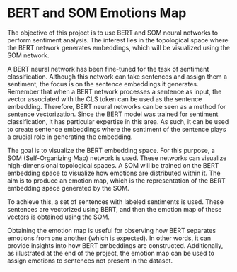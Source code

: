 # BERT and SOM Emotions Map

The objective of this project is to use BERT and SOM neural networks to perform sentiment analysis. The interest lies in the topological space where the BERT network generates embeddings, which will be visualized using the SOM network.

A BERT neural network has been fine-tuned for the task of sentiment classification. Although this network can take sentences and assign them a sentiment, the focus is on the sentence embeddings it generates. Remember that when a BERT network processes a sentence as input, the vector associated with the CLS token can be used as the sentence embedding. Therefore, BERT neural networks can be seen as a method for sentence vectorization. Since the BERT model was trained for sentiment classification, it has particular expertise in this area. As such, it can be used to create sentence embeddings where the sentiment of the sentence plays a crucial role in generating the embedding.

The goal is to visualize the BERT embedding space. For this purpose, a SOM (Self-Organizing Map) network is used. These networks can visualize high-dimensional topological spaces. A SOM will be trained on the BERT embedding space to visualize how emotions are distributed within it. The aim is to produce an emotion map, which is the representation of the BERT embedding space generated by the SOM.

To achieve this, a set of sentences with labeled sentiments is used. These sentences are vectorized using BERT, and then the emotion map of these vectors is obtained using the SOM.

Obtaining the emotion map is useful for observing how BERT separates emotions from one another (which is expected). In other words, it can provide insights into how BERT embeddings are constructed. Additionally, as illustrated at the end of the project, the emotion map can be used to assign emotions to sentences not present in the dataset.
